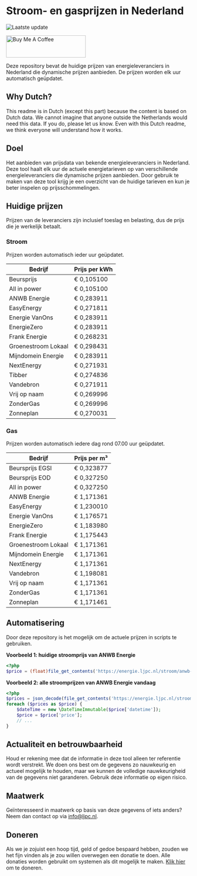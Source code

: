 # Stroom- en gasprijzen in Nederland

![Laatste update](https://img.shields.io/badge/laatste%20update-2025--06--02%2006%3A00%20CET-brightgreen)

<a href="https://www.buymeacoffee.com/Lars-" target="_blank"><img src="https://cdn.buymeacoffee.com/buttons/v2/default-orange.png" alt="Buy Me A Coffee" height="60" style="height: 60px !important;width: 217px !important;" ></a>

Deze repository bevat de huidige prijzen van energieleveranciers in Nederland die dynamische prijzen aanbieden. De prijzen worden elk uur automatisch geüpdatet.

## Why Dutch?

This readme is in Dutch (except this part) because the content is based on Dutch data. We cannot imagine that anyone outside the Netherlands would need this data. If you do, please let us know. Even with this Dutch readme, we think
everyone will understand how it works.

## Doel

Het aanbieden van prijsdata van bekende energieleveranciers in Nederland. Deze tool haalt elk uur de actuele energietarieven op van verschillende energieleveranciers die dynamische prijzen aanbieden. Door gebruik te maken van deze tool
krijg je een overzicht van de huidige tarieven en kun je beter inspelen op prijsschommelingen.

## Huidige prijzen

Prijzen van de leveranciers zijn inclusief toeslag en belasting, dus de prijs die je werkelijk betaalt.

### Stroom

Prijzen worden automatisch ieder uur geüpdatet.

 Bedrijf | Prijs per kWh 
---------|---------------
Beursprijs | € 0,105100
All in power | € 0,105100
ANWB Energie | € 0,283911
EasyEnergy | € 0,271811
Energie VanOns | € 0,283911
EnergieZero | € 0,283911
Frank Energie | € 0,268231
Groenestroom Lokaal | € 0,298431
Mijndomein Energie | € 0,283911
NextEnergy | € 0,271931
Tibber | € 0,274836
Vandebron | € 0,271911
Vrij op naam | € 0,269996
ZonderGas | € 0,269996
Zonneplan | € 0,270031


### Gas

Prijzen worden automatisch iedere dag rond 07.00 uur geüpdatet.

 Bedrijf | Prijs per m³ 
---------|--------------
Beursprijs EGSI | € 0,323877
Beursprijs EOD | € 0,327250
All in power | € 0,327250
ANWB Energie | € 1,171361
EasyEnergy | € 1,230010
Energie VanOns | € 1,176571
EnergieZero | € 1,183980
Frank Energie | € 1,175443
Groenestroom Lokaal | € 1,171361
Mijndomein Energie | € 1,171361
NextEnergy | € 1,171361
Vandebron | € 1,198081
Vrij op naam | € 1,171361
ZonderGas | € 1,171361
Zonneplan | € 1,171461


## Automatisering

Door deze repository is het mogelijk om de actuele prijzen in scripts te gebruiken.

**Voorbeeld 1: huidige stroomprijs van ANWB Energie**

```php
<?php
$price = (float)file_get_contents('https://energie.ljpc.nl/stroom/anwb-energie-nu.txt');

```

**Voorbeeld 2: alle stroomprijzen van ANWB Energie vandaag**

```php
<?php
$prices = json_decode(file_get_contents('https://energie.ljpc.nl/stroom/all-in-power-vandaag.json'),true);
foreach ($prices as $price) {
    $dateTime = new \DateTimeImmutable($price['datetime']);
    $price = $price['price'];
    // ...
}
```

## Actualiteit en betrouwbaarheid

Houd er rekening mee dat de informatie in deze tool alleen ter referentie wordt verstrekt. We doen ons best om de gegevens zo nauwkeurig en actueel mogelijk te houden, maar we kunnen de volledige nauwkeurigheid van de gegevens niet
garanderen. Gebruik deze informatie op eigen risico.

## Maatwerk

Geïnteresseerd in maatwerk op basis van deze gegevens of iets anders? Neem dan contact op
via [info@ljpc.nl](mailto:info@ljpc.nl?subject=Energie%20prijzen).

## Doneren

Als we je zojuist een hoop tijd, geld of gedoe bespaard hebben, zouden we het fijn vinden als je zou willen overwegen een
donatie te doen. Alle donaties worden gebruikt om systemen als dit mogelijk te
maken. [Klik hier](https://www.buymeacoffee.com/Lars-) om te doneren.
